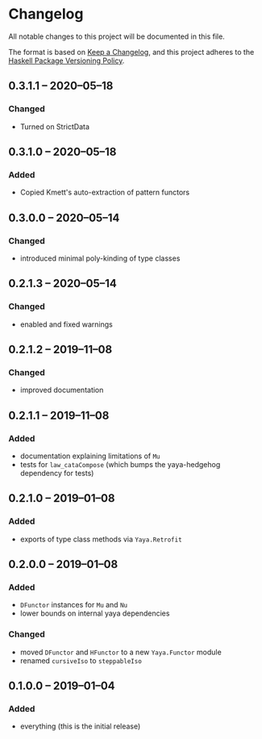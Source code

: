 # Changelog
All notable changes to this project will be documented in this file.

The format is based on [Keep a Changelog](https://keepachangelog.com/en/1.0.0/),
and this project adheres to the [Haskell Package Versioning Policy](https://pvp.haskell.org/).

## 0.3.1.1 – 2020–05–18
### Changed
- Turned on StrictData

## 0.3.1.0 – 2020–05–18
### Added
- Copied Kmett's auto-extraction of pattern functors

## 0.3.0.0 – 2020–05–14
### Changed
- introduced minimal poly-kinding of type classes

## 0.2.1.3 – 2020–05–14
### Changed
- enabled and fixed warnings

## 0.2.1.2 – 2019–11–08
### Changed
- improved documentation

## 0.2.1.1 – 2019–11–08
### Added
- documentation explaining limitations of `Mu`
- tests for `law_cataCompose` (which bumps the yaya-hedgehog dependency for tests)

## 0.2.1.0 – 2019–01–08
### Added
- exports of type class methods via `Yaya.Retrofit`

## 0.2.0.0 – 2019–01–08
### Added
- `DFunctor` instances for `Mu` and `Nu`
- lower bounds on internal yaya dependencies

### Changed
- moved `DFunctor` and `HFunctor` to a new `Yaya.Functor` module
- renamed `cursiveIso` to `steppableIso`

## 0.1.0.0 – 2019–01–04
### Added
- everything (this is the initial release)
